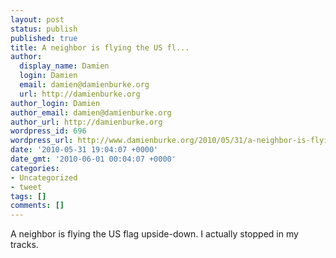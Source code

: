 ```yaml
---
layout: post
status: publish
published: true
title: A neighbor is flying the US fl...
author:
  display_name: Damien
  login: Damien
  email: damien@damienburke.org
  url: http://damienburke.org
author_login: Damien
author_email: damien@damienburke.org
author_url: http://damienburke.org
wordpress_id: 696
wordpress_url: http://www.damienburke.org/2010/05/31/a-neighbor-is-flying-the-us-fl/
date: '2010-05-31 19:04:07 +0000'
date_gmt: '2010-06-01 00:04:07 +0000'
categories:
- Uncategorized
- tweet
tags: []
comments: []
---
```

<p>A neighbor is flying the US flag upside-down. I actually stopped in my tracks.</p>
